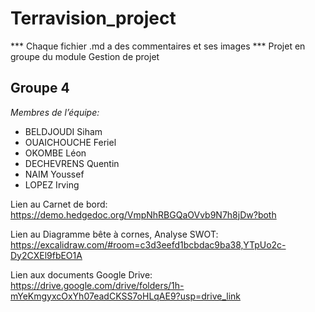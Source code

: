 # Terravision_project

*** Chaque fichier .md a des commentaires et ses images ***
Projet en groupe du module Gestion de projet

## Groupe 4

*Membres de l’équipe:*

- BELDJOUDI Siham
- OUAICHOUCHE Feriel
- OKOMBE Léon
- DECHEVRENS Quentin
- NAIM Youssef
- LOPEZ Irving

Lien au Carnet de bord:
https://demo.hedgedoc.org/VmpNhRBGQaOVvb9N7h8jDw?both

Lien au Diagramme bête à cornes, Analyse SWOT:
https://excalidraw.com/#room=c3d3eefd1bcbdac9ba38,YTpUo2c-Dy2CXEl9fbEO1A

Lien aux documents Google Drive:
https://drive.google.com/drive/folders/1h-mYeKmgyxcOxYh07eadCKSS7oHLqAE9?usp=drive_link
